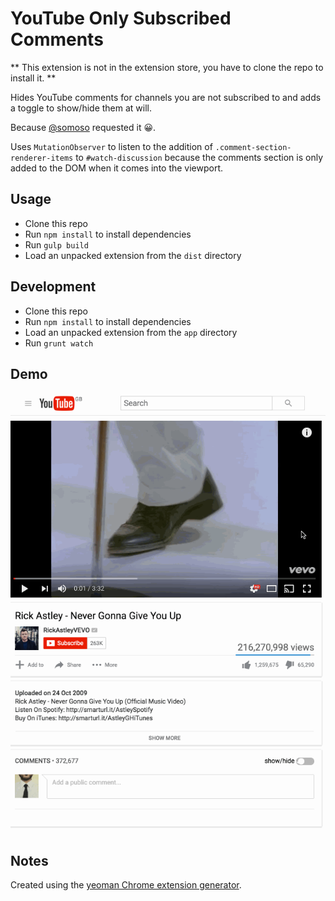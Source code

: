 # YouTube Only Subscribed Comments

** This extension is not in the extension store, you have to clone the repo to install it. **

Hides YouTube comments for channels you are not subscribed to and adds a toggle to show/hide them at will.

Because [@somoso](https://github.com/somoso) requested it 😀.

Uses `MutationObserver` to listen to the addition of `.comment-section-renderer-items` to `#watch-discussion`
because the comments section is only added to the DOM when it comes into the viewport.

## Usage
- Clone this repo
- Run `npm install` to install dependencies
- Run `gulp build`
- Load an unpacked extension from the `dist` directory


## Development
- Clone this repo
- Run `npm install` to install dependencies
- Load an unpacked extension from the `app` directory
- Run `grunt watch`


## Demo
![demo](demo.gif)


## Notes
Created using the [yeoman Chrome extension generator](https://github.com/yeoman/generator-chrome-extension).
